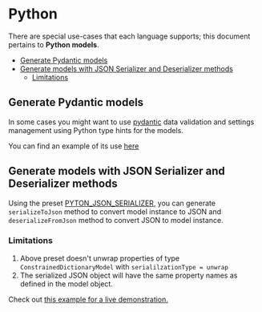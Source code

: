# Python

There are special use-cases that each language supports; this document pertains to **Python models**.

<!-- toc is generated with GitHub Actions do not remove toc markers -->

<!-- toc -->

- [Generate Pydantic models](#generate-pydantic-models)
- [Generate models with JSON Serializer and Deserializer methods](#generate-models-with-json-serializer-and-deserializer-methods)
  * [Limitations](#limitations)

<!-- tocstop -->

## Generate Pydantic models
In some cases you might want to use [pydantic](https://pypi.org/project/pydantic/) data validation and settings management using Python type hints for the models.

You can find an example of its use [here](../../examples/generate-python-pydantic-models/index.ts)

## Generate models with JSON Serializer and Deserializer methods
Using the preset [PYTON_JSON_SERIALIZER](../../src/generators/python/presets/JsonSerializer.ts), you can generate `serializeToJson` method to convert model instance to JSON and `deserializeFromJson` method to convert JSON to model instance.

### Limitations
1. Above preset doesn't unwrap properties of type `ConstrainedDictionaryModel` with `serialilzationType = unwrap`
2. The serialized JSON object will have the same property names as defined in the model object.

Check out [this example for a live demonstration.](../../examples/python-generate-json-serializer-and-deserializer/index.ts)
